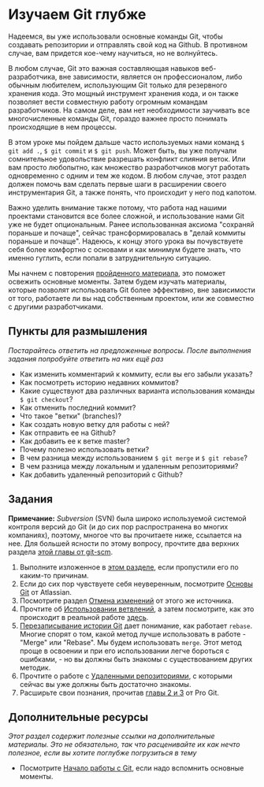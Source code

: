 # Изучаем Git глубже
<!-- *...*-->

Надеемся, вы уже использовали основные команды Git, чтобы создавать репозитории и отправлять свой код на Github. В противном случае, вам придется кое-чему научиться, но не волнуйтесь.

В любом случае, Git это важная составляющая навыков веб-разработчика, вне зависимости, является он профессионалом, либо обычным любителем, использующим Git только для резервного хранения кода. Это мощный инструмент хранения кода, и он также позволяет вести совместную работу огромным командам разработчиков. На самом деле, вам нет необходимости заучивать все многочисленные команды Git, гораздо важнее просто понимать происходящие в нем процессы.

В этом уроке мы пойдем дальше часто используемых нами команд `$ git add .`, `$ git commit` и `$ git push`. Может быть, вы уже получали сомнительное удовольствие разрешать конфликт слияния веток. Или вам просто любопытно, как множество разработчиков могут работать одновременно с одним и тем же кодом. В любом случае, этот раздел должен помочь вам сделать первые шаги в расширении своего инструментария Git, а также понять, что происходит у него под капотом.

Важно уделить внимание также потому, что работа над нашими проектами становится все более сложной, и использование нами Git уже не будет опциональным. Ранее использованная аксиома "сохраняй пораньше и почаще", сейчас трансформировалась в "делай коммиты пораньше и почаще". Надеюсь, к концу этого урока вы почувствуете себя более комфортно с основами и как минимум будете знать, что именно гуглить, если попали в затруднительную ситуацию.

Мы начнем с повторения [пройденного материала](/basics-of-web-development/git-basics), это поможет освежить основные моменты. Затем будем изучать материалы, которые позволят использовать Git более эффективно, вне зависимости от того, работаете ли вы над собственным проектом, или же совместно с другими разработчиками.


## Пункты для размышления

*Постарайтесь ответить на предложенные вопросы. После выполнения задания попробуйте ответить на них ещё раз*


* Как изменить комментарий к коммиту, если вы его забыли указать?
* Как посмотреть историю недавних коммитов?
* Какие существуют два различных варианта использования команды `$ git checkout`?
* Как отменить последний коммит?
* Что такое "ветки" (branches)?
* Как создать новую ветку для работы с ней?
* Как отправить ее на Github?
* Как добавить ее к ветке master?
* Почему полезно использовать ветки?
* В чем разница между использованием `$ git merge` и `$ git rebase`?
* В чем разница между локальным и удаленным репозиториями?
* Как добавить удаленный репозиторий с Github?

## Задания

**Примечание:** *Subversion* (SVN) была широко используемой системой контроля версий до Git (и до сих пор распространена во многих компаниях), поэтому, многое что вы прочитаете ниже, ссылается на нее. Для большей ясности по этому вопросу, прочтите два верхних раздела [этой главы от git-scm](http://git-scm.com/book/en/Git-and-Other-Systems-Git-and-Subversion).

1. Выполните изложенное в [этом разделе](/basics-of-web-development/git-basics), если пропустили его по каким-то причинам.
2. Если до сих пор чувствуете себя неуверенным, посмотрите [Основы Git](https://www.atlassian.com/git/tutorial/git-basics) от Atlassian.
3. Посмотрите раздел [Отмена изменений](https://www.atlassian.com/git/tutorial/undoing-changes) от этого же источника.
4. Прочтите об [Использовании ветвлений](https://www.atlassian.com/git/tutorial/git-branches), а затем посмотрите, как это происходит в реальной работе [здесь](/ruby-programming/using-git-in-the-real-world).
5. [Перезаписывание истории Git](https://www.atlassian.com/git/tutorial/rewriting-git-history) дает понимание, как работает `rebase`. Многие спорят о том, какой метод лучше использовать в работе - "Merge" или "Rebase". Мы будем использовать `merge`. Этот метод проще в освоении и при его использовании легче бороться с ошибками, - но вы должны быть знакомы с существованием других методик.
6. Прочтите о работе с [Удаленными репозиториями](https://www.atlassian.com/git/tutorial/remote-repositories), с которыми сейчас вы уже должны быть достаточно знакомы.
7. Расширьте свои познания, прочитав [главы 2 и 3](http://git-scm.com/book) от Pro Git.


## Дополнительные ресурсы

*Этот раздел содержит полезные ссылки на дополнительные материалы. Это не обязательно, так что расценивайте их как нечто полезное, если вы хотите поглубже погрузиться в тему*


* Посмотрите [Начало работы с Git](http://git-scm.com/video/get-going), если надо вспомнить основные моменты.
